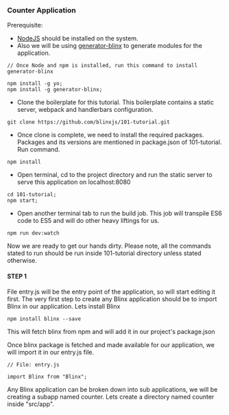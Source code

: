 ### Counter Application

Prerequisite:

* [NodeJS](https://nodejs.org/) should be installed on the system.
* Also we will be using [generator-blinx](https://github.com/blinxjs/generator-blinx) to generate modules for the application. 

```
// Once Node and npm is installed, run this command to install generator-blinx

npm install -g yo;
npm install -g generator-blinx;
```

* Clone the boilerplate for this tutorial. This boilerplate contains a static server, webpack and handlerbars configuration.

```
git clone https://github.com/blinxjs/101-tutorial.git
```

* Once clone is complete, we need to install the required packages. Packages and its versions are mentioned in package.json of 101-tutorial. Run command.

```
npm install
```

* Open terminal, cd to the project directory and run the static server to serve this application on localhost:8080

```
cd 101-tutorial;
npm start;
```

* Open another terminal tab to run the build job. This job will transpile ES6 code to ES5 and will do other heavy liftings for us.

```
npm run dev:watch
```

Now we are ready to get our hands dirty. Please note, all the commands stated to run should be run inside 101-tutorial directory unless stated otherwise.

#### STEP 1

File entry.js will be the entry point of the application, so will start editing it first. The very first step to create any Blinx application should be to import Blinx in our application. Lets install Blinx

```
npm install blinx --save
```

This will fetch blinx from npm and will add it in our project's package.json

Once blinx package is fetched and made available for our application, we will import it in our entry.js file.

```
// File: entry.js

import Blinx from "Blinx";
```

Any Blinx application can be broken down into sub applications, we will be creating a subapp named counter. Lets create a directory named counter inside "src/app".

